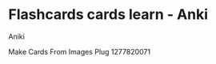 Flashcards cards learn - Anki
========================

Aniki



Make Cards From Images
Plug
1277820071